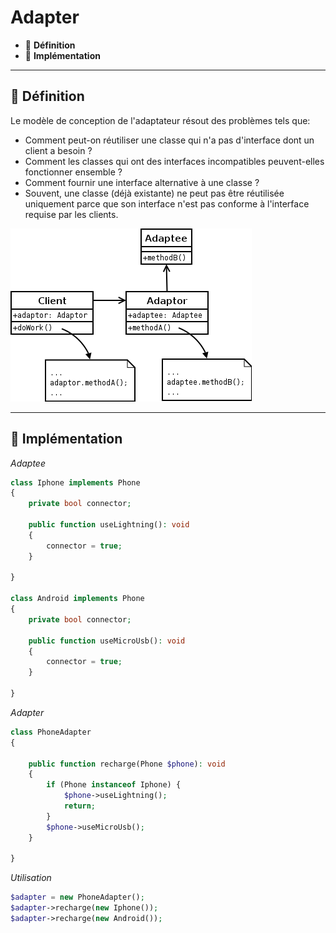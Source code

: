 # Adapter

*  🔖 **Définition**
*  🔖 **Implémentation**

___

## 📑 Définition

Le modèle de conception de l'adaptateur résout des problèmes tels que:

* Comment peut-on réutiliser une classe qui n'a pas d'interface dont un client a besoin ?
* Comment les classes qui ont des interfaces incompatibles peuvent-elles fonctionner ensemble ?
* Comment fournir une interface alternative à une classe ?
* Souvent, une classe (déjà existante) ne peut pas être réutilisée uniquement parce que son interface n'est pas conforme à l'interface requise par les clients.

![image](./resources/adapter.png)

___

## 📑 Implémentation

*Adaptee*

```php
class Iphone implements Phone
{
    private bool connector;

    public function useLightning(): void
    {
        connector = true;
    }

}

class Android implements Phone
{
    private bool connector;

    public function useMicroUsb(): void
    {
        connector = true;
    }

}
```

*Adapter*

```php
class PhoneAdapter
{

    public function recharge(Phone $phone): void
    {
        if (Phone instanceof Iphone) {
            $phone->useLightning();
            return;
        }
        $phone->useMicroUsb();
    }

}
```

*Utilisation*

```php
$adapter = new PhoneAdapter();
$adapter->recharge(new Iphone());
$adapter->recharge(new Android());
```